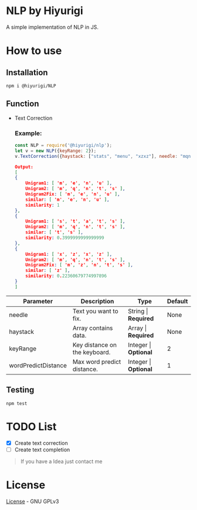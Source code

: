 # NLP by Hiyurigi
A simple implementation of NLP in JS.

# How to use
## Installation
```
npm i @hiyurigi/NLP
```
## Function
- Text Correction
  ### Example:
    ``` js
    const NLP = require('@hiyurigi/nlp');
    let v = new NLP({keyRange: 2});
    v.TextCorrection({haystack: ["stats", "menu", "xzxz"], needle: "mqnts"});
    ```
    ```json
    Output:
    [
    {
        Unigram1: [ 'm', 'e', 'n', 'u' ],
        Unigram2: [ 'm', 'q', 'n', 't', 's' ],
        Unigram2Fix: [ 'm', 'e', 'n', 'u' ],
        similar: [ 'm', 'e', 'n', 'u' ],
        similarity: 1
    },
    {
        Unigram1: [ 's', 't', 'a', 't', 's' ],
        Unigram2: [ 'm', 'q', 'n', 't', 's' ],
        similar: [ 't', 's' ],
        similarity: 0.3999999999999999
    },
    {
        Unigram1: [ 'x', 'z', 'x', 'z' ],
        Unigram2: [ 'm', 'q', 'n', 't', 's' ],
        Unigram2Fix: [ 'm', 'z', 'n', 't', 's' ],
        similar: [ 'z' ],
        similarity: 0.22360679774997896
    }
    ]
    ```
|Parameter|Description|Type|Default|
|---------|-----------|----|-------|
|needle| Text you want to fix.| String \| **Required** | None |
|haystack| Array contains data.| Array \| **Required**| None |
|keyRange| Key distance on the keyboard.| Integer \| **Optional** | 2 |
|wordPredictDistance| Max word predict distance. | Integer \| **Optional** | 1 |

## Testing
```
npm test
```

# TODO List
- [x] Create text correction
- [ ] Create text completion

> If you have a Idea just contact me

# License
[License](COPYING) - GNU GPLv3